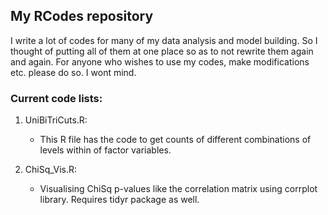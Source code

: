 ## My RCodes repository

I write a lot of codes for many of my data analysis and model building. So I thought of putting all of them at one place so as to not rewrite them again and again. For anyone who wishes to use my codes, make modifications etc. please do so. I wont mind.

### Current code lists:

1. UniBiTriCuts.R:
	* This R file has the code to get counts of different combinations of levels within of factor variables. 

2. ChiSq_Vis.R:
	* Visualising ChiSq p-values like the correlation matrix using corrplot library. Requires tidyr package as well.